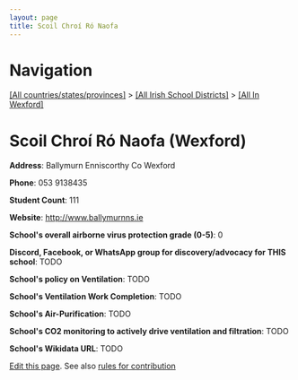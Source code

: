 ```yaml
---
layout: page
title: Scoil Chroí Ró Naofa
---
```

# Navigation

[[All countries/states/provinces]](../../..) > [[All Irish School Districts]](../..) > [[All In Wexford]](..)

# Scoil Chroí Ró Naofa (Wexford)

**Address**: Ballymurn Enniscorthy Co Wexford

**Phone**: 053 9138435

**Student Count**: 111

**Website**: <http://www.ballymurnns.ie>

**School's overall airborne virus protection grade (0-5)**: 0

**Discord, Facebook, or WhatsApp group for discovery/advocacy for THIS school**: TODO

**School's policy on Ventilation**: TODO

**School's Ventilation Work Completion**: TODO

**School's Air-Purification**: TODO

**School's CO2 monitoring to actively drive ventilation and filtration**: TODO

**School's Wikidata URL**: TODO


[Edit this page](https://github.com/ventilate-schools/Ireland/edit/main/./Wexford/Scoil_Chroí_Ró_Naofa.md). See also [rules for contribution](../../../contribution-rules/)